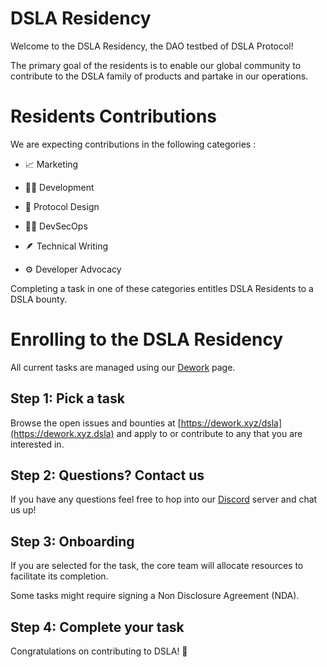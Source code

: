 # DSLA Residency
Welcome to the DSLA Residency, the DAO testbed of DSLA Protocol!

The primary goal of the residents is to enable our global community to contribute to the DSLA family of products and partake in our operations.

# Residents Contributions

We are expecting contributions in the following categories :  

- 📈  Marketing

- 👩‍💻  Development

- 🧪  Protocol Design

- 👨‍💻  DevSecOps

- 🪶  Technical Writing

- ⚙️  Developer Advocacy

Completing a task in one of these categories entitles DSLA Residents to a DSLA bounty.

# Enrolling to the DSLA Residency

All current tasks are managed using our [Dework](https://dework.xyz/dsla) page.

## Step 1: Pick a task

Browse the open issues and bounties at [https://dework.xyz/dsla](https://dework.xyz.dsla) and apply to or contribute to any that you are interested in.

## Step 2: Questions? Contact us

If you have any questions feel free to hop into our [Discord](https://discord.gg/2XhwdRjFnn) server and chat us up!

## Step 3: Onboarding

If you are selected for the task, the core team will allocate resources to facilitate its completion.

Some tasks might require signing a Non Disclosure Agreement (NDA).

## Step 4: Complete your task

Congratulations on contributing to DSLA! 🎉

